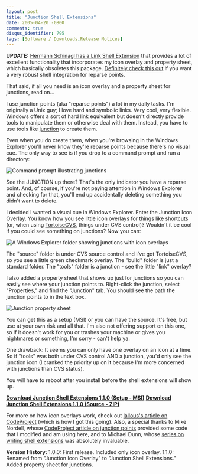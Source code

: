 ```yaml
---
layout: post
title: "Junction Shell Extensions"
date: 2005-04-20 -0800
comments: true
disqus_identifier: 795
tags: [Software / Downloads,Release Notices]
---
```

**UPDATE:** [Hermann Schinagl has a Link Shell
Extension](http://schinagl.priv.at/nt/hardlinkshellext/hardlinkshellext.html)
that provides a lot of excellent functionality that incorporates my icon
overlay and property sheet, which basically obsoletes this package.
[Definitely check this
out](http://schinagl.priv.at/nt/hardlinkshellext/hardlinkshellext.html)
if you want a very robust shell integration for reparse points.
 
 That said, if all you need is an icon overlay and a property sheet for
junctions, read on...
 
 
 I use junction points (aka "reparse points") a lot in my daily tasks.
I'm originally a Unix guy; I love hard and symbolic links. Very cool,
very flexible. Windows offers a sort of hard link equivalent but doesn't
directly provide tools to manipulate them or otherwise deal with them.
Instead, you have to use tools like
[junction](http://www.sysinternals.com/ntw2k/source/misc.shtml#junction)
to create them.
 
 Even when you do create them, when you're browsing in the Windows
Explorer you'll never know they're reparse points because there's no
visual cue. The only way to see is if you drop to a command prompt and
run a directory:
 
 ![Command prompt illustrating
junctions](https://hyqi8g.dm2302.livefilestore.com/y2pRcBog0zOPHaCwSRAdsLTaRcnzyJad248xaXj8uhEfmyPHRdQZd7mlqv68CpiYFnLIE92HsseRVnU4B18_TDYHUQL2g-EHpik3sTCoNHZ__w/junctioniconoverlay_cmd.gif?psid=1)
 
 See the JUNCTION up there? That's the only indicator you have a reparse
point. And, of course, if you're not paying attention in Windows
Explorer and checking for that, you'll end up accidentally deleting
something you didn't want to delete.
 
 I decided I wanted a visual cue in Windows Explorer. Enter the Junction
Icon Overlay. You know how you see little icon overlays for things like
shortcuts (or, when using [TortoiseCVS](http://www.tortoisecvs.org/),
things under CVS control)? Wouldn't it be cool if you could see
something on junctions? Now you can:
 
 ![A Windows Explorer folder showing junctions with icon
overlays](https://hyqi8g.dm2302.livefilestore.com/y2pGGKJ6vqkFcyE4-HEYxHxmYDDrxFNzNtMylgvuEHK3xSxfOXsgYIuyXpJb2g9K2zHuVGzOl6LCkX_YMpWZdh-ca_CY3zfQXRGa72p6wnf7vQ/junctioniconoverlay_folder.gif?psid=1)
 
 The "source" folder is under CVS source control and I've got
TortoiseCVS, so you see a little green checkmark overlay. The "build"
folder is just a standard folder. The "tools" folder is a junction - see
the little "link" overlay?
 
 I also added a property sheet that shows up just for junctions so you
can easily see where your junction points to. Right-click the junction,
select "Properties," and find the "Junction" tab. You should see the
path the junction points to in the text box.
 
 ![Junction property
sheet](https://hyqi8g.dm2303.livefilestore.com/y2p0fyXrRGmCxuAjy6bktc29rCZNiRxBdMcJudBO_3_RKILRdXXv-77LEueb1anWnapsM0sTUod2TAjeyEIr3sZ5-5Le0qZ8BlCg_i68pS-reQ/junctionpropertysheet_props.gif?psid=1)
 
 You can get this as a setup (MSI) or you can have the source. It's
free, but use at your own risk and all that. I'm also not offering
support on this one, so if it doesn't work for you or trashes your
machine or gives you nightmares or something, I'm sorry - can't help
ya.
 
 One drawback: It seems you can only have one overlay on an icon at a
time. So if "tools" was both under CVS control AND a junction, you'd
only see the junction icon (I cranked the priority up on it because I'm
more concerned with junctions than CVS status).
 
 You will have to reboot after you install before the shell extensions
will show up.
 
 **[Download Junction Shell Extensions 1.1.0 (Setup -
MSI)](https://skydrive.live.com/redir?resid=C2CB832A5EC9B707%2138713)**
 **[Download Junction Shell Extensions 1.1.0 (Source -
ZIP)](https://skydrive.live.com/redir?resid=C2CB832A5EC9B707%2138714)**

 
 For more on how icon overlays work, check out [lallous's article on
CodeProject](http://www.codeproject.com/shell/overlayicon.asp) (which is
how I got this going). Also, a special thanks to Mike Nordell, whose
[CodeProject article on junction
points](http://www.codeproject.com/w2k/junctionpoints.asp) provided some
code that I modified and am using here, and to Michael Dunn, whose
[series on writing shell
extensions](http://www.codeproject.com/shell/shellextguide1.asp) was
absolutely invaluable.
 
 **Version History:**
 1.0.0: First release. Included only icon overlay.
 1.1.0: Renamed from "Junction Icon Overlay" to "Junction Shell
Extensions." Added property sheet for junctions.
